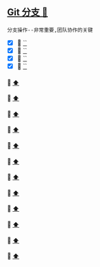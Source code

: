 <a id="top" href="#top">Git 分支 :maple_leaf:</a> 
----
`分支操作--非常重要,团队协作的关键`

- [x] :maple_leaf: <a href="#">``</a>
- [x] :maple_leaf: <a href="#">``</a>
- [x] :maple_leaf: <a href="#">``</a>
- [x] :maple_leaf: <a href="#">``</a>

####  <a id="" href="#"></a>  :star2: <a href="#top"> :arrow_up: </a>
####  <a id="" href="#"></a>  :star2: <a href="#top"> :arrow_up: </a>
####  <a id="" href="#"></a>  :star2: <a href="#top"> :arrow_up: </a>
####  <a id="" href="#"></a>  :star2: <a href="#top"> :arrow_up: </a>
####  <a id="" href="#"></a>  :star2: <a href="#top"> :arrow_up: </a>
####  <a id="" href="#"></a>  :star2: <a href="#top"> :arrow_up: </a>
####  <a id="" href="#"></a>  :star2: <a href="#top"> :arrow_up: </a>
####  <a id="" href="#"></a>  :star2: <a href="#top"> :arrow_up: </a>
####  <a id="" href="#"></a>  :star2: <a href="#top"> :arrow_up: </a>
####  <a id="" href="#"></a>  :star2: <a href="#top"> :arrow_up: </a>
####  <a id="" href="#"></a>  :star2: <a href="#top"> :arrow_up: </a>
####  <a id="" href="#"></a>  :star2: <a href="#top"> :arrow_up: </a>







